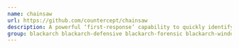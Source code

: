 ```yaml
---
name: chainsaw
url: https://github.com/countercept/chainsaw
description: A powerful ‘first-response’ capability to quickly identify threats within Windows event logs.
group: blackarch blackarch-defensive blackarch-forensic blackarch-windows
---
```

